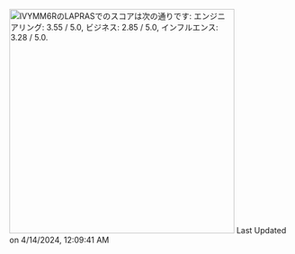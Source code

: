 <!--
**shota-akizuki/shota-akizuki** is a ✨ _special_ ✨ repository because its `README.md` (this file) appears on your GitHub profile.

Here are some ideas to get you started:

- 🔭 I’m currently working on ...
- 🌱 I’m currently learning ...
- 👯 I’m looking to collaborate on ...
- 🤔 I’m looking for help with ...
- 💬 Ask me about ...
- 📫 How to reach me: ...
- 😄 Pronouns: ...
- ⚡ Fun fact: ...
-->

<!--START_SECTION:lapras-card-->
<p ><a href="https://lapras.com/public/IVYMM6R" target="_blank" rel="noopener noreferrer"><img alt="IVYMM6RのLAPRASでのスコアは次の通りです: エンジニアリング: 3.55 / 5.0, ビジネス: 2.85 / 5.0, インフルエンス: 3.28 / 5.0." src="https://lapras-card-generator.vercel.app/api/svg?e=3.55&b=2.85&i=3.28&b1=%23020E27&b2=%230E5593&i1=%23030E21&i2=%231688BF&l=ja" width="400" ></a>  
Last Updated on 4/14/2024, 12:09:41 AM</p>
<!--END_SECTION:lapras-card-->
